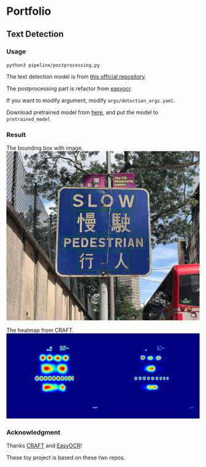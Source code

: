 # Portfolio


## Text Detection

### Usage
`python3 pipeline/postprocessing.py`

The text detection model is from [this official repository](https://github.com/clovaai/CRAFT-pytorch).

The postprocessing part is refactor from [easyocr](https://github.com/JaidedAI/EasyOCR).

If you want to modify argument, modify `args/detection_args.yaml`.

Download pretrained model from [here](https://github.com/clovaai/CRAFT-pytorch#test-instruction-using-pretrained-model), and put the model to `pretrained_model`

### Result

The bounding box with image.
![img1](text_detection/image/text_det1.png)

The heatmap from CRAFT.
![img2](text_detection/image/text_det_heatmap1.png)


### Acknowledgment

Thanks [CRAFT](https://github.com/clovaai/CRAFT-pytorch) and [EasyOCR](https://github.com/JaidedAI/EasyOCR)!

These toy project is based on these two repos.